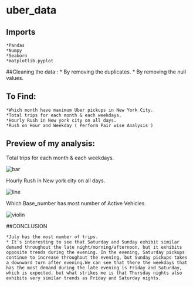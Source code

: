 # uber_data
  
  ## Imports
    *Pandas
    *Numpy
    *Seaborn
    *matplotlib.pyplot
    
  ##Cleaning the data :
    * By removing the duplicates.
    * By removing the null values.
  
  ## To Find:
    *Which month have maximum Uber pickups in New York City.
    *Total trips for each month & each weekdays.
    *Hourly Rush in New york city on all days.
    *Rush on Hour and Weekday ( Perform Pair wise Analysis )
  
  
  ## Preview of my analysis:
  Total trips for each month & each weekdays.
  
  ![bar](https://user-images.githubusercontent.com/117715150/204270141-62b6b60c-6742-4476-9e05-d2ed24da3fc3.png)
  
  
  Hourly Rush in New york city on all days.
  
  ![line](https://user-images.githubusercontent.com/117715150/204270489-83ecaa63-4c8a-473f-a9ed-904e8477106b.png)
  
  Which Base_number has most number of Active Vehicles.
  
  ![violin](https://user-images.githubusercontent.com/117715150/204273556-ee6bed74-5afa-44aa-85c9-152bdbc7dcfb.png)
  
  

  ##CONCLUSION
  
    *July has the most number of trips.
    * It's interesting to see that Saturday and Sunday exhibit similar demand throughout the late night/morning/afternoon, but it exhibits opposite trends during the evening. In the evening, Saturday pickups continue to increase throughout the evening, but Sunday pickups takes a downward turn after evening.We can see that there the weekdays that has the most demand during the late evening is Friday and Saturday, which is expected, but what strikes me is that Thursday nights also exhibits very similar trends as Friday and Saturday nights.
